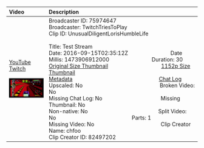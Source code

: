 |Video|Description|
|:---|:---|
|[YouTube](https://www.youtube.com/)<br>[Twitch](https://clips.twitch.tv/UnusualDiligentLorisHumbleLife)<br><br>[<img src="../../../../../75974647/clips/thumbnails_1152p/2016/9/1473906912000_2016_09_15T02_35_12Z_75974647_UnusualDiligentLorisHumbleLife_clips_thumbnails_1152p_23171574016-offset-278-preview-2048x1152.jpg" width="200">](https://www.youtube.com/)|Broadcaster ID: 75974647          Broadcaster: TwitchTriesToPlay<br>Clip ID: UnusualDiligentLorisHumbleLife             <br>Title: Test Stream<br>Date: 2016-09-15T02:35:12Z        Date Millis: 1473906912000        Duration: 30<br>[Original Size Thumbnail](../../../../../75974647/clips/thumbnails_orig/2016/9/1473906912000_2016_09_15T02_35_12Z_75974647_UnusualDiligentLorisHumbleLife_clips_thumbnails_orig_23171574016-offset-278-preview-0x0.jpg)          [1152p Size Thumbnail](../../../../../75974647/clips/thumbnails_1152p/2016/9/1473906912000_2016_09_15T02_35_12Z_75974647_UnusualDiligentLorisHumbleLife_clips_thumbnails_1152p_23171574016-offset-278-preview-2048x1152.jpg)<br>[Metadata](../../../../../75974647/clips/metadata/2016/9/1473906912000_2016_09_15T02_35_12Z_75974647_UnusualDiligentLorisHumbleLife_clip_metadata.json)                 [Chat Log](../../../../../75974647/clips/chatlogs/2016/9/2016-09-15T02_35_12Z_75974647_UnusualDiligentLorisHumbleLife_chat.json)<br>Upscaled: No                Broken Video: No<br>Missing Chat Log: No           Missing Thumbnail: No<br>Non-native: No              Split Video: No               Parts: 1<br>Missing Video: No              Clip Creator Name: chfoo<br>Clip Creator ID: 82497202
